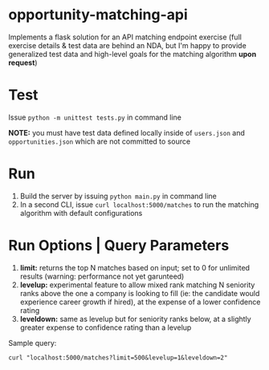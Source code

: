 # opportunity-matching-api
Implements a flask solution for an API matching endpoint exercise (full exercise details & test data are behind an NDA, but I'm happy to provide generalized test data and high-level goals for the matching algorithm **upon request**)

# Test
Issue `python -m unittest tests.py` in command line

**NOTE:** you must have test data defined locally inside of `users.json` and `opportunities.json` which are not committed to source

# Run
1. Build the server by issuing `python main.py` in command line
1. In a second CLI, issue `curl localhost:5000/matches` to run the matching algorithm with default configurations

# Run Options | Query Parameters

1. __limit:__ returns the top N matches based on input; set to 0 for unlimited results (warning: performance not yet garunteed)
1. __levelup:__ experimental feature to allow mixed rank matching N seniority ranks above the one a company is looking to fill (ie: the candidate would experience career growth if hired), at the expense of a lower confidence rating
1. __leveldown:__ same as levelup but for seniority ranks below, at a slightly greater expense to confidence rating than a levelup

Sample query:

```
curl "localhost:5000/matches?limit=500&levelup=1&leveldown=2"
```

